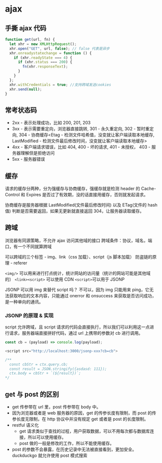 # ajax

## 手撕 ajax 代码

```js
function get(url, fn) {
  let xhr = new XMLHttpRequest();
  xhr.open("GET", url, false); // false 代表是异步
  xhr.onreadystatechange = function () {
    if (xhr.readyState === 4) {
      if (xhr.status === 200) {
        fn(xhr.responseText);
      }
    }
  };
  xhr.withCredentials = true; //支持跨域发送cookies
  xhr.send(null);
}
```

## 常考状态码

- 2xx - 表示处理成功，比如 200, 201, 203
- 3xx - 表示需要重定向，浏览器直接跳转, 301 - 永久重定向, 302 - 暂时重定向, 304 - 协商缓存<Etag - 检测文件哈希值，没变就让客户端读取本地缓存, LastModified - 检测文件最后修改时间，没变就让客户端读取本地缓存>
- 4xx - 客户端请求错误，比如 404, 400 - 坏的请求, 401 - 未授权， 403 - 服务器理解但是拒绝访问
- 5xx - 服务器错误

## 缓存

请求的缓存分两种，分为强缓存与协商缓存，强缓存就是检测 header 的 Cache-Control 和 Expires 是否过了有效期，没的话直接用缓存，否则就发起请求。

协商缓存是服务器根据 LastModified(文件最后修改时间) 以及 ETag(文件的 hash 值) 判断是否需要返回，如果无更新就直接返回 304，让服务器读取缓存。

## 跨域

浏览器有同源策略，不允许 ajax 访问其他域的接口
跨域条件：协议，域名，端口，有一个不同就算跨域

可以跨域的三个标签 - img、link（css 加载）、script（js 脚本加载）
防盗链的原理 - referer

`<img/>` 可以用来进行打点统计，统计网站的访问量（统计的网站可能是其他域的）
`<link><script>` 可以使用 CDN
`<script>`可以用于 JSONP

JSONP 可以用 img 来替代 script 吗？ 不可以，因为 img 只能用来 ping，它无法获取响应的文本内容，只能通过 onerror 和 onsuccess 来获取是否访问成功，是一种单向的通讯。

### JSONP 的原理 & 实现

script 允许跨域，且 script 请求的代码会直接执行，所以我们可以利用这一点进行请求，服务器端直接拼好代码，通过 url 上携带的参数对 cb 进行调用。

```js
const cb = (payload) => console.log(payload);

<script src="http://localhost:3000/jsonp-xxx?cb=cb">

/**
  const cbStr = ctx.query.cb;
  const result = JSON.stringify({asdasd: 111});
  ctx.body = cbStr + `(${result})`;
*/
```

## get 与 post 的区别

- get 传参带在 url 里，post 传参带在 body 中。
- 因为浏览器或者是 web 服务器的原因，get 的传参长度有限制，而 post 的传参长度无限制，在 http 协议中并没有规定 get 或者是 post 的长度限制。
- restful 语义化
  - get 请求类似于查找的过程，用户获取数据，可以不用每次都与数据库连接，所以可以使用缓存。
  - post 做的一般是修改的工作，所以不能使用缓存。
- post 的参数不会暴露，在历史记录中无法被直接看到，更加安全。 duckduckgo 就允许使用 post 模式搜索

